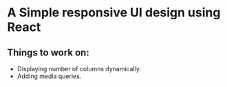 # A Simple responsive UI design using React

## Things to work on:  

* Displaying number of columns dynamically.
* Adding media queries.

